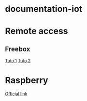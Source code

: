# documentation-iot

# Remote access

## Freebox
[Tuto 1](https://forum.freenews.fr/index.php?topic=117463.0)
[Tuto 2](https://blog.genma.fr/?La-Freebox-v6-dispose-d-un-serveur-et-d-un-client-VPN)

# Raspberry
[Official link](https://www.raspberrypi.org/documentation/configuration/security.md)
